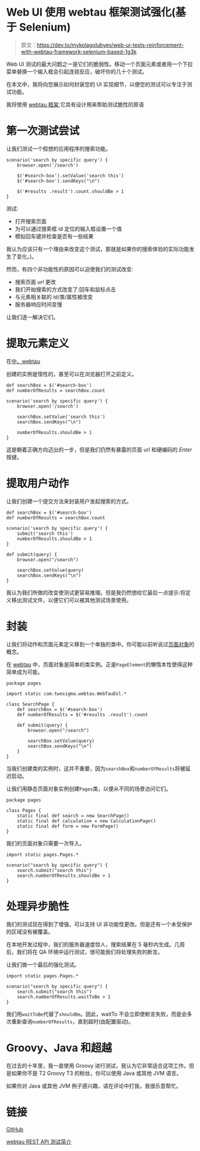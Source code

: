 # Web UI 使用 webtau 框架测试强化(基于 Selenium)

> 原文：<https://dev.to/mykolagolubyev/web-ui-tests-reinforcement-with-webtau-framework-selenium-based-1g3k>

Web UI 测试的最大问题之一是它们的脆弱性。移动一个页面元素或者用一个下拉菜单替换一个输入框会引起连锁反应，破坏你的几十个测试。

在本文中，我将向您展示如何封装您的 UI 实现细节，以便您的测试可以专注于测试功能。

我将使用 [webtau 框架](https://github.com/twosigma/webtau),它具有设计用来帮助测试脆性的原语

# 第一次测试尝试

让我们测试一个假想的应用程序的搜索功能。

```
scenario('search by specific query') {
    browser.open('/search')

    $('#search-box').setValue('search this')
    $('#search-box').sendKeys("\n")

    $('#results .result').count.shouldBe > 1
} 
```

测试:

*   打开搜索页面
*   为可以通过搜索框 id 定位的输入框设置一个值
*   模拟回车键并检查是否有一些结果

我认为应该只有一个理由来改变这个测试，那就是如果你的搜索体验的实际功能发生了变化。)。

然而，有四个非功能性的原因可以迫使我们的测试改变:

*   搜索页面 url 更改
*   我们开始搜索的方式改变了:回车和鼠标点击
*   与元素相关联的 id/类/属性被改变
*   服务器响应时间变慢

让我们逐一解决它们。

# 提取元素定义

在[中，webtau](https://github.com/twosigma/webtau)

创建的实例是惰性的，甚至可以在浏览器打开之前定义。

```
def searchBox = $('#search-box')
def numberOfResults = searchBox.count

scenario('search by specific query') {
    browser.open('/search')

    searchBox.setValue('search this')
    searchBox.sendKeys("\n")

    numberOfResults.shouldBe > 1
} 
```

这是朝着正确方向迈出的一步，但是我们仍然有暴露的页面 url 和硬编码的 *Enter* 按键。

# 提取用户动作

让我们创建一个提交方法来封装用户发起搜索的方式。

```
def searchBox = $('#search-box')
def numberOfResults = searchBox.count

scenario('search by specific query') {
    submit('search this')
    numberOfResults.shouldBe > 1
}

def submit(query) {
    browser.open("/search")

    searchBox.setValue(query)
    searchBox.sendKeys("\n")
} 
```

我认为我们所做的改变使测试更容易推理。但是我仍然想给它最后一点提示:将定义移出测试文件，以便它们可以被其他测试场景使用。

# 封装

让我们将动作和页面元素定义移到一个单独的类中。你可能以前听说过[页面对象](https://martinfowler.com/bliki/PageObject.html)的概念。

在 [webtau](https://github.com/twosigma/webtau) 中，页面对象是简单的类实例。正是`PageElement`的懒惰本性使得这种简单成为可能。

```
package pages

import static com.twosigma.webtau.WebTauDsl.*

class SearchPage {
    def searchBox = $('#search-box')
    def numberOfResults = $('#results .result').count

    def submit(query) {
        browser.open("/search")

        searchBox.setValue(query)
        searchBox.sendKeys("\n")
    }
} 
```

当我们创建类的实例时，这并不重要，因为`searchBox`和`numberOfResults`将被延迟启动。

让我们用静态页面对象实例创建`Pages`类，以便从不同的场景访问它们。

```
package pages

class Pages {
    static final def search = new SearchPage()
    static final def calculation = new CalculationPage()
    static final def form = new FormPage()
} 
```

我们的页面对象只需要一次导入。

```
import static pages.Pages.*

scenario("search by specific query") {
    search.submit("search this")
    search.numberOfResults.shouldBe > 1
} 
```

# 处理异步脆性

我们的测试现在得到了增强，可以支持 UI 非功能性更改。但是还有一个未受保护的区域没有被覆盖。

在本地开发过程中，我们的服务器速度惊人，搜索结果在 5 毫秒内生成。几周后，我们将在 QA 环境中运行测试，很可能我们将处理失败的断言。

让我们做一个最后的强化测试。

```
import static pages.Pages.*

scenario("search by specific query") {
    search.submit("search this")
    search.numberOfResults.waitToBe > 1
} 
```

我们用`waitToBe`代替了`shouldBe`。因此，waitTo 不会立即使断言失败，而是会多次重新查询`numberOfResults`，直到超时(由配置驱动)。

# Groovy、Java 和超越

在过去的十年里，我一直使用 Groovy 进行测试，我认为它非常适合这项工作。但是如果你不是 T2 Groovy T3 的粉丝，你可以使用 Java 或其他 JVM 语言。

如果你对 Java 或其他 JVM 例子感兴趣，请在评论中打我，我很乐意帮忙。

# 链接

[GitHub](https://github.com/twosigma/webtau)

[webtau REST API 测试简介](https://dev.to/mykolagolubyev/introduction-to-concise-and-expressive-rest-api-testing-framework-webtau-56m1)